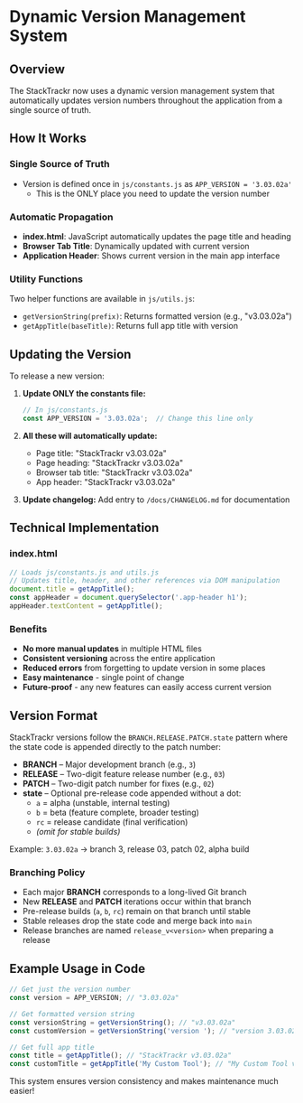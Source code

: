 # Dynamic Version Management System

## Overview 

The StackTrackr now uses a dynamic version management system that automatically updates version numbers throughout the application from a single source of truth.

## How It Works

### Single Source of Truth
- Version is defined once in `js/constants.js` as `APP_VERSION = '3.03.02a'`
  - This is the ONLY place you need to update the version number

### Automatic Propagation
- **index.html**: JavaScript automatically updates the page title and heading
- **Browser Tab Title**: Dynamically updated with current version
- **Application Header**: Shows current version in the main app interface

### Utility Functions
Two helper functions are available in `js/utils.js`:
- `getVersionString(prefix)`: Returns formatted version (e.g., "v3.03.02a")
- `getAppTitle(baseTitle)`: Returns full app title with version

## Updating the Version

To release a new version:

1. **Update ONLY the constants file:**
   ```javascript
   // In js/constants.js
   const APP_VERSION = '3.03.02a';  // Change this line only
   ```

2. **All these will automatically update:**
   - Page title: "StackTrackr v3.03.02a"
   - Page heading: "StackTrackr v3.03.02a"
   - Browser tab title: "StackTrackr v3.03.02a"
   - App header: "StackTrackr v3.03.02a"

3. **Update changelog:** Add entry to `/docs/CHANGELOG.md` for documentation

## Technical Implementation

### index.html
```javascript
// Loads js/constants.js and utils.js
// Updates title, header, and other references via DOM manipulation
document.title = getAppTitle();
const appHeader = document.querySelector('.app-header h1');
appHeader.textContent = getAppTitle();
```

### Benefits
- **No more manual updates** in multiple HTML files
- **Consistent versioning** across the entire application
- **Reduced errors** from forgetting to update version in some places
- **Easy maintenance** - single point of change
- **Future-proof** - any new features can easily access current version

## Version Format
StackTrackr versions follow the `BRANCH.RELEASE.PATCH.state` pattern where the
state code is appended directly to the patch number:

- **BRANCH** – Major development branch (e.g., `3`)
- **RELEASE** – Two-digit feature release number (e.g., `03`)
- **PATCH** – Two-digit patch number for fixes (e.g., `02`)
- **state** – Optional pre-release code appended without a dot:
  - `a` = alpha (unstable, internal testing)
  - `b` = beta (feature complete, broader testing)
  - `rc` = release candidate (final verification)
  - *(omit for stable builds)*

Example: `3.03.02a` → branch 3, release 03, patch 02, alpha build

### Branching Policy
- Each major **BRANCH** corresponds to a long-lived Git branch
- New **RELEASE** and **PATCH** iterations occur within that branch
- Pre-release builds (`a`, `b`, `rc`) remain on that branch until stable
- Stable releases drop the state code and merge back into `main`
- Release branches are named `release_v<version>` when preparing a release

## Example Usage in Code
```javascript
// Get just the version number
const version = APP_VERSION; // "3.03.02a"

// Get formatted version string
const versionString = getVersionString(); // "v3.03.02a"
const customVersion = getVersionString('version '); // "version 3.03.02a"

// Get full app title
const title = getAppTitle(); // "StackTrackr v3.03.02a"
const customTitle = getAppTitle('My Custom Tool'); // "My Custom Tool v3.03.02a"
```

This system ensures version consistency and makes maintenance much easier!
